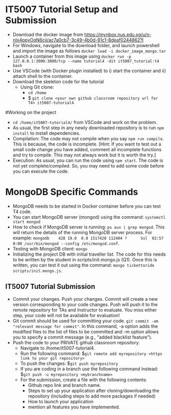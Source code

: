 # IT5007 Tutorial Setup and Submission

* Download the docker image from https://mynbox.nus.edu.sg/u/n-nIx4ppyOqN6cjj/ac7a0cb7-3c49-4b0d-91c1-8deaf0244862?l
* For Windows, navigate to the download folder, and launch powershell and import the image as follows
```docker load -i docker_image_mongo.tar```
* Launch a container from this image using
```docker run -p 127.0.0.1:3000:3000/tcp --name tutorial4 -dit it5007_tutorial:t4 bash```
* Use VSCode (with Docker plugin installed) to i) start the container and ii) attach shell to the container.
* Download the skeleton code for the tutorial
  * Using Git clone: 
    - ```cd /home```
    - $ ```git clone <your own github classroom repository url for T4> it5007-tutorial4```

#Working on the project
* ```cd /home/it5007-tutorial4/``` from VSCode and work on the problem.
* As usual, the first step in any newly downloaded repository is to run ```npm install``` to install dependencies.
* Compilation: The code may not compile when you say ```npm run compile```. This is because, the code is incomplete. [Hint: If you want to test out a small code change you have added, comment all incomplete functions and try to compile. This may not always work but it is worth the try.]
* Execution: As usual, you can run the code using ```npm start```. The code is not yet complete/compiled. So, you may need to add some code before you can execute the code.

# MongoDB Specific Commands
* MongoDB needs to be started in Docker container before you can test T4 code. 
* You can start MongoDB server (mongod) using the command: ```systemctl start mongod```
* How to check if MongoDB server is running: ```ps aux | grep mongod```. This will return the details of the running MongoDB server process. For example: ```mongodb    428 19.0  0.8 1517420 112404 ?      Ssl  02:57   0:00 /usr/bin/mongod --config /etc/mongod.conf```.
* Testing with MongoDB client: ```mongo```
* Initializing the project DB with initial traveller list. The code for this needs to be written by the student in scripts/init.mongo.js (Q1). Once this is written, you can test it out using the command: ```mongo tickettoride scripts/init.mongo.js```.


## IT5007 Tutorial Submission
* Commit your changes. Push your changes. Commit will create a new version corresponding to your code changes. Push will push it to the remote repository for TAs and Instructor to evaluate. You miss either step, your code will not be available for evaluation!
* Git commit should be used for committing your code. ```git commit -am "relevant message for commit"```. In this command, -a option adds the modified files to the list of files to be committed and -m option allows you to specify a commit message (e.g., "added blacklist feature").
* Push the code to your PRIVATE github classroom repository.
  * Navigate to /home/it5007-tutorial4. 
  * Run the following command: $```git remote add myrepository <https link to your git repository>```
  * To push the changes: $```git push myrepository```
  * If you are coding in a branch use the following command instead: $```git push -u myrepository <mybranchname>```
  * For the submission, create a file with the following contents:
    - Github repo link and branch name.
    - Steps to set up your application after cloning/downloading the repository (including steps to add more packages if needed)
    - How to launch your application
    - mention all features you have implemented.
